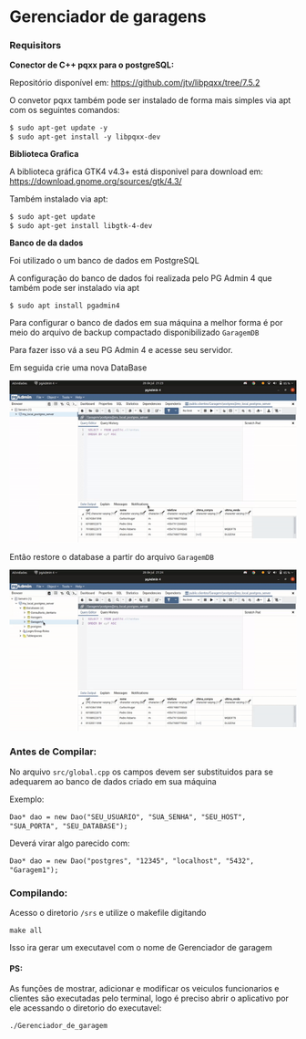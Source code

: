 Gerenciador de garagens
=======================


### Requisitors

**Conector de C++ pqxx para o postgreSQL:**

Repositório disponível em:
https://github.com/jtv/libpqxx/tree/7.5.2

O convetor pqxx também pode ser instalado de forma mais simples via apt com os seguintes comandos:

    $ sudo apt-get update -y
    $ sudo apt-get install -y libpqxx-dev


**Biblioteca Grafica**

A biblioteca gráfica GTK4 v4.3+ está disponivel para download em:
https://download.gnome.org/sources/gtk/4.3/

Também instalado via apt:

    $ sudo apt-get update
    $ sudo apt-get install libgtk-4-dev

**Banco de da dados**

Foi utilizado o um banco de dados em PostgreSQL

A configuração do banco de dados foi realizada pelo PG Admin 4 
que também pode ser instalado via apt

    $ sudo apt install pgadmin4

Para configurar o banco de dados em sua máquina a melhor forma é por meio do arquivo de backup compactado disponibilizado `GaragemDB` 

Para fazer isso vá a seu PG Admin 4 e acesse seu servidor.

Em seguida crie uma nova DataBase

![alt text](images/tutorial1.gif)

Então restore o database a partir do arquivo `GaragemDB`

![alt text](images/tutorial2.gif)

### Antes de Compilar:
No arquivo `src/global.cpp` os campos devem ser substituidos para se adequarem ao banco de dados criado em sua máquina

Exemplo:

    Dao* dao = new Dao("SEU_USUARIO", "SUA_SENHA", "SEU_HOST", "SUA_PORTA", "SEU_DATABASE");

Deverá virar algo parecido com:

    Dao* dao = new Dao("postgres", "12345", "localhost", "5432", "Garagem1");

### Compilando:
Acesso o diretorio `/srs` e utilize o makefile digitando

    make all

Isso ira gerar um executavel com o nome de Gerenciador de garagem

#### PS:
As funções de mostrar, adicionar e modificar os veiculos funcionarios e clientes são executadas pelo terminal, logo é preciso abrir o aplicativo por ele acessando o diretorio do executavel:

    ./Gerenciador_de_garagem



